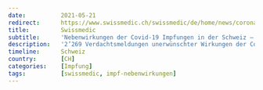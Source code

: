 ```yaml
---
date:          2021-05-21
redirect:      https://www.swissmedic.ch/swissmedic/de/home/news/coronavirus-covid-19/nebenwirkungen-covid-19-impfungen-update-6.html
title:         Swissmedic
subtitle:      'Nebenwirkungen der Covid-19 Impfungen in der Schweiz – Update'
description:   '2’269 Verdachtsmeldungen unerwünschter Wirkungen der Covid-19-Impfstoffe in der Schweiz ausgewertet'
timeline:      Schweiz
country:       [CH]
categories:    [Impfung]
tags:          [swissmedic, impf-nebenwirkungen]
---
```

